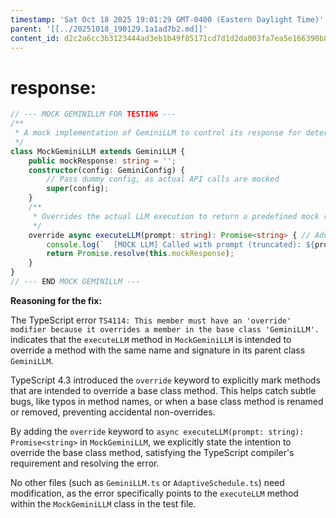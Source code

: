```yaml
---
timestamp: 'Sat Oct 18 2025 19:01:29 GMT-0400 (Eastern Daylight Time)'
parent: '[[../20251018_190129.1a1ad7b2.md]]'
content_id: d2c2a6cc3b3123444ad3eb1b49f85171cd7d1d2da003fa7ea5e166390b8fae20
---
```


# response:

```typescript
// --- MOCK GEMINILLM FOR TESTING ---
/**
 * A mock implementation of GeminiLLM to control its response for deterministic testing.
 */
class MockGeminiLLM extends GeminiLLM {
    public mockResponse: string = '';
    constructor(config: GeminiConfig) {
        // Pass dummy config, as actual API calls are mocked
        super(config);
    }
    /**
     * Overrides the actual LLM execution to return a predefined mock response.
     */
    override async executeLLM(prompt: string): Promise<string> { // Added 'override' keyword here
        console.log(`  [MOCK LLM] Called with prompt (truncated): ${prompt.substring(0, 200)}...`);
        return Promise.resolve(this.mockResponse);
    }
}
// --- END MOCK GEMINILLM ---
```

**Reasoning for the fix:**

The TypeScript error `TS4114: This member must have an 'override' modifier because it overrides a member in the base class 'GeminiLLM'.` indicates that the `executeLLM` method in `MockGeminiLLM` is intended to override a method with the same name and signature in its parent class `GeminiLLM`.

TypeScript 4.3 introduced the `override` keyword to explicitly mark methods that are intended to override a base class method. This helps catch subtle bugs, like typos in method names, or when a base class method is renamed or removed, preventing accidental non-overrides.

By adding the `override` keyword to `async executeLLM(prompt: string): Promise<string>` in `MockGeminiLLM`, we explicitly state the intention to override the base class method, satisfying the TypeScript compiler's requirement and resolving the error.

No other files (such as `GeminiLLM.ts` or `AdaptiveSchedule.ts`) need modification, as the error specifically points to the `executeLLM` method within the `MockGeminiLLM` class in the test file.
